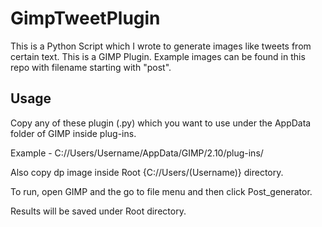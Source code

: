 # GimpTweetPlugin
This is a Python Script which I wrote to generate images like tweets from certain text. This is a GIMP Plugin.
Example images can be found in this repo with filename starting with "post".

## Usage

Copy any of these plugin (.py) which you want to use under the AppData folder of GIMP inside plug-ins.

Example - C://Users/Username/AppData/GIMP/2.10/plug-ins/

Also copy dp image inside Root {C://Users/(Username)} directory.

To run, open GIMP and the go to file menu and then click Post_generator.

Results will be saved under Root directory.
